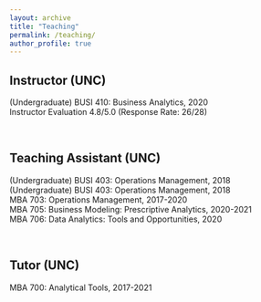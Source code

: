 ```yaml
---
layout: archive
title: "Teaching"
permalink: /teaching/
author_profile: true
---
```


## Instructor (UNC)
(Undergraduate) BUSI 410: Business Analytics, 2020 \
Instructor Evaluation 4.8/5.0 (Response Rate: 26/28)

<br/>

## Teaching Assistant (UNC)
(Undergraduate) BUSI 403: Operations Management, 2018 \
(Undergraduate) BUSI 403: Operations Management, 2018 \
MBA 703: Operations Management, 2017-2020 \
MBA 705: Business Modeling: Prescriptive Analytics, 2020-2021 \
MBA 706: Data Analytics: Tools and Opportunities, 2020

<br/>

## Tutor (UNC)
MBA 700: Analytical Tools, 2017-2021
